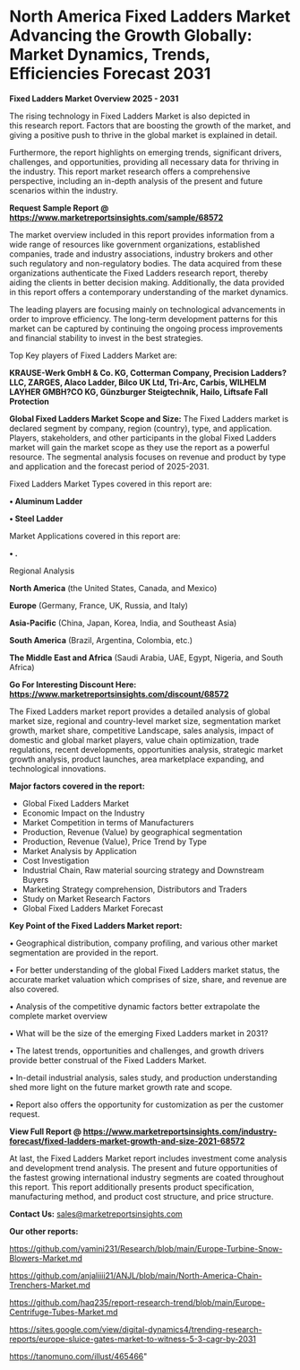 # North America Fixed Ladders Market Advancing the Growth Globally: Market Dynamics, Trends, Efficiencies Forecast 2031

<Strong> Fixed Ladders Market Overview 2025 - 2031</strong>

The rising technology in Fixed Ladders Market is also depicted in this research report. Factors that are boosting the growth of the market, and giving a positive push to thrive in the global market is explained in detail.

Furthermore, the report highlights on emerging trends, significant drivers, challenges, and opportunities, providing all necessary data for thriving in the industry. This report market research offers a comprehensive perspective, including an in-depth analysis of the present and future scenarios within the industry.

<strong>Request Sample Report @ <a href=https://www.marketreportsinsights.com/sample/68572>https://www.marketreportsinsights.com/sample/68572</a></strong>

The market overview included in this report provides information from a wide range of resources like government organizations, established companies, trade and industry associations, industry brokers and other such regulatory and non-regulatory bodies. The data acquired from these organizations authenticate the Fixed Ladders research report, thereby aiding the clients in better decision making. Additionally, the data provided in this report offers a contemporary understanding of the market dynamics.

The leading players are focusing mainly on technological advancements in order to improve efficiency. The long-term development patterns for this market can be captured by continuing the ongoing process improvements and financial stability to invest in the best strategies.

Top Key players of Fixed Ladders Market are:

<strong>KRAUSE-Werk GmbH & Co. KG, Cotterman Company, Precision Ladders?LLC, ZARGES, Alaco Ladder, Bilco UK Ltd, Tri-Arc, Carbis, WILHELM LAYHER GMBH?CO KG, Günzburger Steigtechnik, Hailo, Liftsafe Fall Protection</strong>

<strong><b>Global Fixed Ladders Market Scope and Size:</b></strong>
The Fixed Ladders market is declared segment by company, region (country), type, and application. Players, stakeholders, and other participants in the global Fixed Ladders market will gain the market scope as they use the report as a powerful resource. The segmental analysis focuses on revenue and product by type and application and the forecast period of 2025-2031.

Fixed Ladders Market Types covered in this report are:

<strong>• Aluminum Ladder

• Steel Ladder</strong>

Market Applications covered in this report are:

<strong>• .</strong> 

Regional Analysis

<strong>North America</strong> (the United States, Canada, and Mexico)

<strong>Europe</strong> (Germany, France, UK, Russia, and Italy)

<strong>Asia-Pacific</strong> (China, Japan, Korea, India, and Southeast Asia)

<strong>South America</strong> (Brazil, Argentina, Colombia, etc.)

<strong>The Middle East and Africa</strong> (Saudi Arabia, UAE, Egypt, Nigeria, and South Africa)

<strong>Go For Interesting Discount Here: <a href=https://www.marketreportsinsights.com/discount/68572>https://www.marketreportsinsights.com/discount/68572</a></strong>

The Fixed Ladders market report provides a detailed analysis of global market size, regional and country-level market size, segmentation market growth, market share, competitive Landscape, sales analysis, impact of domestic and global market players, value chain optimization, trade regulations, recent developments, opportunities analysis, strategic market growth analysis, product launches, area marketplace expanding, and technological innovations.

<strong><b>Major factors covered in the report:</b></strong>
<ul>
  <li>Global Fixed Ladders Market </li>
  <li>Economic Impact on the Industry</li>
  <li>Market Competition in terms of Manufacturers</li>
  <li>Production, Revenue (Value) by geographical segmentation</li>
  <li>Production, Revenue (Value), Price Trend by Type</li>
  <li>Market Analysis by Application</li>
  <li>Cost Investigation</li>
  <li>Industrial Chain, Raw material sourcing strategy and Downstream Buyers</li>
  <li>Marketing Strategy comprehension, Distributors and Traders</li>
  <li>Study on Market Research Factors</li>
  <li>Global Fixed Ladders Market Forecast</li>
</ul>

<strong><b>Key Point of the Fixed Ladders Market report:</b></strong>

• Geographical distribution, company profiling, and various other market segmentation are provided in the report.

• For better understanding of the global Fixed Ladders market status, the accurate market valuation which comprises of size, share, and revenue are also covered.

• Analysis of the competitive dynamic factors better extrapolate the complete market overview

• What will be the size of the emerging Fixed Ladders market in 2031?

• The latest trends, opportunities and challenges, and growth drivers provide better construal of the Fixed Ladders Market.

• In-detail industrial analysis, sales study, and production understanding shed more light on the future market growth rate and scope.

• Report also offers the opportunity for customization as per the customer request.

<strong><b>View Full Report @ <a href=https://www.marketreportsinsights.com/industry-forecast/fixed-ladders-market-growth-and-size-2021-68572>https://www.marketreportsinsights.com/industry-forecast/fixed-ladders-market-growth-and-size-2021-68572</a></b></strong>


At last, the Fixed Ladders Market report includes investment come analysis and development trend analysis. The present and future opportunities of the fastest growing international industry segments are coated throughout this report. This report additionally presents product specification, manufacturing method, and product cost structure, and price structure.

<strong>Contact Us:</strong>
sales@marketreportsinsights.com

<strong>Our other reports:</strong>

<a href=https://github.com/yamini231/Research/blob/main/Europe-Turbine-Snow-Blowers-Market.md>https://github.com/yamini231/Research/blob/main/Europe-Turbine-Snow-Blowers-Market.md</a>

<a href=https://github.com/anjaliiii21/ANJL/blob/main/North-America-Chain-Trenchers-Market.md>https://github.com/anjaliiii21/ANJL/blob/main/North-America-Chain-Trenchers-Market.md</a>

<a href=https://github.com/haq235/report-research-trend/blob/main/Europe-Centrifuge-Tubes-Market.md>https://github.com/haq235/report-research-trend/blob/main/Europe-Centrifuge-Tubes-Market.md</a>

<a href=https://sites.google.com/view/digital-dynamics4/trending-research-reports/europe-sluice-gates-market-to-witness-5-3-cagr-by-2031>https://sites.google.com/view/digital-dynamics4/trending-research-reports/europe-sluice-gates-market-to-witness-5-3-cagr-by-2031</a>

<a href=https://tanomuno.com/illust/465466>https://tanomuno.com/illust/465466</a>"
